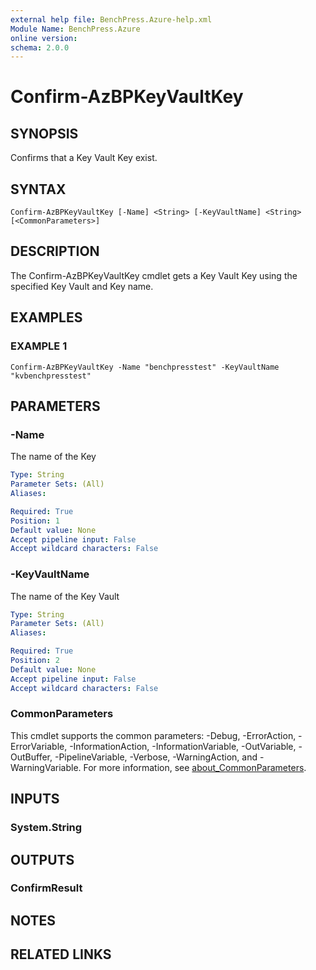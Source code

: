```yaml
---
external help file: BenchPress.Azure-help.xml
Module Name: BenchPress.Azure
online version:
schema: 2.0.0
---
```


# Confirm-AzBPKeyVaultKey

## SYNOPSIS
Confirms that a Key Vault Key exist.

## SYNTAX

```
Confirm-AzBPKeyVaultKey [-Name] <String> [-KeyVaultName] <String> [<CommonParameters>]
```

## DESCRIPTION
The Confirm-AzBPKeyVaultKey cmdlet gets a Key Vault Key using the specified Key Vault and
Key name.

## EXAMPLES

### EXAMPLE 1
```
Confirm-AzBPKeyVaultKey -Name "benchpresstest" -KeyVaultName "kvbenchpresstest"
```

## PARAMETERS

### -Name
The name of the Key

```yaml
Type: String
Parameter Sets: (All)
Aliases:

Required: True
Position: 1
Default value: None
Accept pipeline input: False
Accept wildcard characters: False
```

### -KeyVaultName
The name of the Key Vault

```yaml
Type: String
Parameter Sets: (All)
Aliases:

Required: True
Position: 2
Default value: None
Accept pipeline input: False
Accept wildcard characters: False
```

### CommonParameters
This cmdlet supports the common parameters: -Debug, -ErrorAction, -ErrorVariable, -InformationAction, -InformationVariable, -OutVariable, -OutBuffer, -PipelineVariable, -Verbose, -WarningAction, and -WarningVariable. For more information, see [about_CommonParameters](http://go.microsoft.com/fwlink/?LinkID=113216).

## INPUTS

### System.String
## OUTPUTS

### ConfirmResult
## NOTES

## RELATED LINKS
